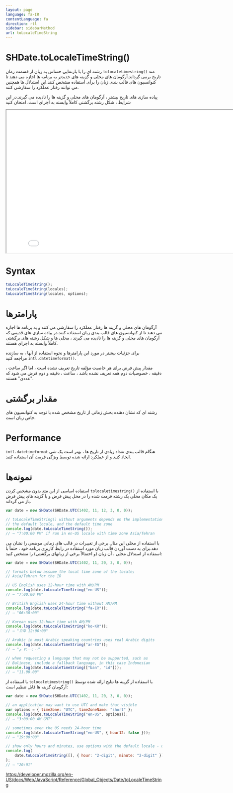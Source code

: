 ```yaml
---
layout: page
language: fa-IR
contentLanguage: fa
direction: rtl
sidebar: sidebarMethod
url: toLocaleTimeString
---
```


# SHDate.toLocaleTimeString()

متد <code dir = "ltr">tolocaletimestring()</code> رشته ای را با بازنمایی حساس به زبان از قسمت زمان تاریخ برمی گرداند.آرگومان های محلی و گزینه های جدیدتر به برنامه ها اجازه می دهند تا کنوانسیون های قالب بندی زبان را برای استفاده مشخص کنند.این استدلال ها همچنین می توانند رفتار عملکرد را سفارشی کنند.

پیاده سازی های تاریخ بیشتر ، آرگومان های محلی و گزینه ها را نادیده می گیرند.در این شرایط ، شکل رشته برگشتی کاملاً وابسته به اجرای است.
امتحان کنید

<iframe style="width: 830px; height: 460px;" src="/SHDateTime-js/examples/live.html?function=toLocaleTimeString" title="MDN Web Docs Interactive Example" loading="lazy"></iframe>
<br/>

# Syntax

```js
toLocaleTimeString();
toLocaleTimeString(locales);
toLocaleTimeString(locales, options);
```

# پارامترها

آرگومان های محلی و گزینه ها رفتار عملکرد را سفارشی می کنند و به برنامه ها اجازه می دهند تا از کنوانسیون های قالب بندی زبان استفاده کنند.در پیاده سازی های قدیمی که آرگومان های محلی و گزینه ها را نادیده می گیرند ، محلی ها و شکل رشته های برگشتی کاملاً وابسته به اجرای هستند.

برای جزئیات بیشتر در مورد این پارامترها و نحوه استفاده از آنها ، به سازنده <code dir = "ltr">intl.datetimeformat()</code> مراجعه کنید.

مقدار پیش فرض برای هر خاصیت مؤلفه تاریخ تعریف نشده است ، اما اگر ساعت ، دقیقه ، خصوصیات دوم همه تعریف نشده باشد ، ساعت ، دقیقه و دوم فرض می شود که "عددی" هستند.

# مقدار برگشتی

رشته ای که نشان دهنده بخش زمانی از تاریخ مشخص شده با توجه به کنوانسیون های خاص زبان است.

# Performance

هنگام قالب بندی تعداد زیادی از تاریخ ها ، بهتر است یک شی <code dir = "ltr">intl.datetimeformat</code> ایجاد کنید و از عملکرد ارائه شده توسط ویژگی فرمت آن استفاده کنید.

# نمونه‌ها

با استفاده از <code dir = "ltr">tolocaletimestring()</code>
استفاده اساسی از این متد بدون مشخص کردن یک مکان محلی یک رشته فرمت شده را در محل پیش فرض و با گزینه های پیش فرض باز می گرداند.

```js
var date = new SHDate(SHDate.UTC(1402, 11, 12, 3, 0, 0));

// toLocaleTimeString() without arguments depends on the implementation,
// the default locale, and the default time zone
console.log(date.toLocaleTimeString());
// → "7:00:00 PM" if run in en-US locale with time zone Asia/Tehran
```

با استفاده از محلی
این مثال برخی از تغییرات در قالب های زمانی موضعی را نشان می دهد.برای به دست آوردن قالب زبان مورد استفاده در رابط کاربری برنامه خود ، حتماً با استفاده از استدلال محلی ، آن زبان (و احتمالاً برخی از زبانهای برگشتی) را مشخص کنید:

```js
var date = new SHDate(SHDate.UTC(1402, 11, 20, 3, 0, 0));

// formats below assume the local time zone of the locale;
// Asia/Tehran for the IR

// US English uses 12-hour time with AM/PM
console.log(date.toLocaleTimeString("en-US"));
// → "7:00:00 PM"

// British English uses 24-hour time without AM/PM
console.log(date.toLocaleTimeString("fa-IR"));
// → "06:30:00"

// Korean uses 12-hour time with AM/PM
console.log(date.toLocaleTimeString("ko-KR"));
// → "오후 12:00:00"

// Arabic in most Arabic speaking countries uses real Arabic digits
console.log(date.toLocaleTimeString("ar-EG"));
// → "٧:٠٠:٠٠ م"

// when requesting a language that may not be supported, such as
// Balinese, include a fallback language, in this case Indonesian
console.log(date.toLocaleTimeString(["ban", "id"]));
// → "11.00.00"
```

با استفاده از گزینه ها
نتایج ارائه شده توسط <code dir="ltr">tolocaletimestring()</code> با استفاده از آرگومان گزینه ها قابل تنظیم است:

```js
var date = new SHDate(SHDate.UTC(1402, 11, 20, 3, 0, 0));

// an application may want to use UTC and make that visible
var options = { timeZone: "UTC", timeZoneName: "short" };
console.log(date.toLocaleTimeString("en-US", options));
// → "3:00:00 AM GMT"

// sometimes even the US needs 24-hour time
console.log(date.toLocaleTimeString("en-US", { hour12: false }));
// → "19:00:00"

// show only hours and minutes, use options with the default locale - use an empty array
console.log(
	date.toLocaleTimeString([], { hour: "2-digit", minute: "2-digit" })
);
// → "20:01"
```

https://developer.mozilla.org/en-US/docs/Web/JavaScript/Reference/Global_Objects/Date/toLocaleTimeString
